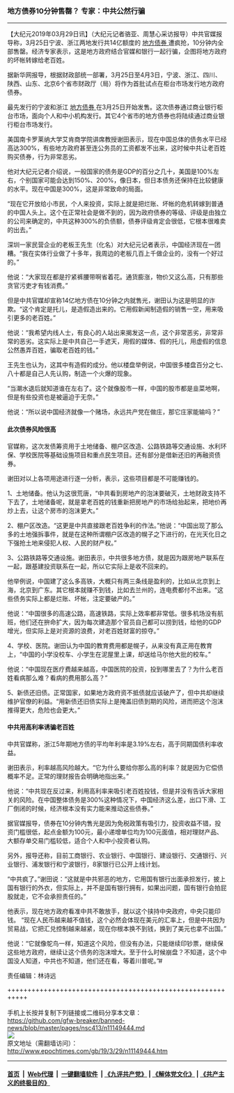 ### 地方债券10分钟售罄？ 专家：中共公然行骗
------------------------

<p>
 【大纪元2019年03月29日讯】（大纪元记者骆亚、周慧心采访报导）中共官媒报导称，3月25日宁波、浙江两地发行共14亿额度的
 <a href="http://www.epochtimes.com/gb/tag/%E5%9C%B0%E6%96%B9%E5%80%BA%E5%88%B8.html">
  地方债券
 </a>
 遭疯抢，10分钟内全部售罄。经济专家表示，这是地方政府结合官媒和银行一起行骗，企图将地方政府的坏帐转嫁给老百姓。
</p>
<p class="p1">
 <span class="s1">
  据新华网报导，根据财政部统一部署，3月25日至4月3日，宁波、浙江、四川、陕西、山东、北京6个省市财政厅（局）将作为首批试点在柜台市场发行地方政府债券。
 </span>
</p>
<p class="p1">
 <span class="s1">
  最先发行的宁波和浙江
  <a href="http://www.epochtimes.com/gb/tag/%E5%9C%B0%E6%96%B9%E5%80%BA%E5%88%B8.html">
   地方债券
  </a>
  在3月25日开始发售。这次债券通过商业银行柜台市场，面向个人和中小机构发行。其它4个省市的地方债券也将陆续通过商业银行柜台市场发行。
 </span>
</p>
<p class="p1">
 <span class="s1">
  美国南卡罗莱纳大学艾肯商学院讲席教授谢田表示，现在中国总体的债务水平已经高达300%，有些地方政府甚至连公务员的工资都发不出来，这时候中共让老百姓购买债券，行为非常恶劣。
 </span>
</p>
<p class="p1">
 <span class="s1">
  他对大纪元记者介绍说，一般国家的债务是GDP的百分之几十，美国是100%左右，个别国家可能会达到150%、200%，像日本，但日本债务还保持在比较健康的水平。现在中国是300%，这是非常致命的局面。
 </span>
</p>
<p class="p2">
 <span class="s1">
  “现在它开放给小市民，个人来投资，实际上就是把烂账、坏帐的危机转嫁到普通的中国人头上。这个在正常社会是做不到的，因为政府债券的等级、评级是由独立的公司来确定的，中共这种300%的负债额，债券评级肯定会很低，它根本很难卖的出去。”
 </span>
</p>
<p class="p2">
 <span class="s1">
  深圳一家民营企业的老板王先生（化名）对大纪元记者表示，中国经济现在一团糟。“我在实体行业做了十多年，我周边的老板几百上千做企业的，没有一个好过的。”
 </span>
</p>
<p class="p2">
 <span class="s1">
  他说：“大家现在都是拧紧裤腰带啊省着花。通货膨涨，物价又这么高，只有那些贪官污吏才有钱消费。”
 </span>
</p>
<p class="p2">
 <span class="s1">
  但是中共官媒却宣称14亿地方债在10分钟之内就售光，谢田认为这是明显的诈欺。“这个肯定是托儿，是造假造出来的。它用假新闻制造假的销售一空，用来吸引更多的老百姓。”
 </span>
</p>
<p class="p2">
 <span class="s1">
  他说：“我希望内线人士，有良心的人站出来揭发这一点，这个非常恶劣，非常非常的恶劣。这实际上是中共自己一手遮天，用假的媒体、假的托儿，用虚假的信息公然愚弄百姓，骗取老百姓的钱。”
 </span>
</p>
<p class="p2">
 <span class="s1">
  王先生也认为，这其中有造假的成分。他以楼盘举例说，中国很多楼盘百分之七、八十都是自己人先认购，制造一个火爆的现象。
 </span>
</p>
<p class="p2">
 <span class="s1">
  “当潮水退后就知道谁在左右了。这个就像股市一样，中国的股市都是韭菜地啊，但是有些投资也是被逼迫于无奈。”
 </span>
</p>
<p class="p2">
 <span class="s1">
  他说：“所以说中国经济就像一个赌场，永远共产党在做庄，那它庄家能输吗？”
 </span>
</p>
<h4 class="p2">
 <span class="s1">
  此次债券风险很高
 </span>
</h4>
<p class="p2">
 <span class="s1">
  官媒称，这次发债筹资用于土地储备、棚户区改造、公路铁路等交通设施、水利环保、学校医院等基础设施项目和重点民生项目。还有部分是借新还旧的再融资债券。
 </span>
</p>
<p class="p2">
 <span class="s1">
  谢田对以上各项用途进行逐一分析，表示，这些项目都是不可能赚钱的。
 </span>
</p>
<p class="p2">
 <span class="s1">
  1、土地储备。他认为这很荒唐，“中共看到房地产的泡沫要破灭，土地财政支持不下去了，土地储备呢，就是拿老百姓的钱重新把房地产的市场给抬起来，把地价再炒上去，让这个房市的泡沫更大。”
 </span>
</p>
<p class="p2">
 <span class="s1">
  2、棚户区改造。“这更是中共直接跟老百姓争利的作法。”他说：“中国出现了那么多的土地强拆事件，就是在这种所谓棚户区改造的幌子之下进行的，在光天化日之下强抢土地来侵犯人权、人民的财产权。”
 </span>
</p>
<p class="p2">
 <span class="s1">
  3、公路铁路等交通设施。谢田表示，中共很多地方债，就是因为跟房地产联系在一起，跟基建投资联系在一起，所以它实际上是收不回来的。
 </span>
</p>
<p class="p2">
 <span class="s1">
  他举例说，中国建了这么多高铁，大概只有两三条线是盈利的，比如从北京到上海，北京到广东。其它根本就赚不到钱，比如去兰州的，连电费都付不出来。“这些债务实际上都是烂账、坏帐，注定要破产的。”
 </span>
</p>
<p class="p2">
 <span class="s1">
  他说：“中国很多的高速公路，高速铁路，实际上效率都非常低。很多机场没有航班，他们还在拚命扩大，因为每次建造那个官员自己都可以捞到钱，给他的GDP增光，但实际上是对资源的浪费，对老百姓财富的掠夺。”
 </span>
</p>
<p class="p2">
 <span class="s1">
  4、学校、医院。谢田认为中国的教育费用都是幌子，从来没有真正用在教育上，“中国的小学没校车、小学生在泥屋里上课，却送给马尔他大批的校车。”
 </span>
</p>
<p class="p2">
 <span class="s1">
  他说：“中国现在医疗费越来越高，中国医院的投资，投到哪里去了？为什么老百姓看病那么难？看病的费用那么高？”
 </span>
</p>
<p class="p2">
 <span class="s1">
  5、新债还旧债。正常国家，如果地方政府资不抵债就应该破产了，但中共却继续维护官僚的利益。“用新债还旧债实际上是掩盖旧债到期的风险，进而把这个泡沫推得更大，危险也会更大。”
 </span>
</p>
<h4 class="p2">
 <span class="s1">
  中共用高利率诱骗老百姓
 </span>
</h4>
<p class="p2">
 <span class="s1">
  中共官媒称，浙江5年期地方债的平均年利率是3.19%左右，高于同期国债利率收益。
 </span>
</p>
<p class="p2">
 <span class="s1">
  谢田表示，利率越高风险越大。“它为什么要给你那么高的利率？就是因为它偿债概率不足。正常的理财报告会明确地指出来。”
 </span>
</p>
<p class="p2">
 <span class="s1">
  他说：“中共现在反过来，利用高利率来吸引老百姓投钱，但是并没有告诉大家相关的风险。在中国整体债务是300%这种情况下，中国经济这么差，出口下滑、工厂倒闭的时候，经济根本没有实力能来推动这些债券。”
 </span>
</p>
<p class="p2">
 <span class="s1">
  据官媒报导，债券在10分钟内售光是因为免税政策有吸引力，投资收益不错，投资门槛很低，起点金额为100元，最小递增单位均为100元面值，相对理财产品、大额存单交易门槛较低，适合个人和中小投资者认购。
 </span>
</p>
<p class="p2">
 <span class="s1">
  另外，报导还称，目前工商银行、农业银行、中国银行、建设银行、交通银行、兴业银行、浦发银行和宁波银行，8家银行已公开上线计划。
 </span>
</p>
<p class="p2">
 <span class="s1">
  “中共疯了。”谢田说：“这就是中共邪恶的地方，它用国有银行出面承担发行，披上国有银行的外衣，但实际上，并不是国有银行拥有，如果出问题，国有银行会拍屁股就走，它不会承担责任的。”
 </span>
</p>
<p class="p2">
 <span class="s1">
  他表示，现在地方政府看准中共不敢放手，就以这个挟持中央政府，中央只能印钱。
 </span>
 <span class="s1">
  “现在人民币越来越不值钱，这个必然会体现在美元的汇率上，但是中共因为贸易战，它把汇兑控制越来越紧，现在你根本换不到钱，换到了美元也拿不出国。”
 </span>
</p>
<p class="p2">
 <span class="s1">
  他说：“它就像鸵鸟一样，知道这个风险，但没有办法，只能继续印钞票，继续保这些地方政府，继续让这个债务的泡沫增大。至于什么时候崩盘？不知道，这个中国没人知道，中共也不知道，他们还在看，等着川普呢。”#
 </span>
</p>
<p class="p2">
 责任编辑：林诗远
</p>

+++++++++++++++++++++++++++++++++++++++++++++++++++++++++++<br/><br/>
手机上长按并复制下列链接或二维码分享本文章：<br/>
https://github.com/gfw-breaker/banned-news/blob/master/pages/nsc413/n11149444.md <br/>
<a href='https://github.com/gfw-breaker/banned-news/blob/master/pages/nsc413/n11149444.md'><img src='https://github.com/gfw-breaker/banned-news/blob/master/pages/nsc413/n11149444.md.png'/></a> <br/>
原文地址（需翻墙访问）：http://www.epochtimes.com/gb/19/3/29/n11149444.htm


------------------------
#### [首页](https://github.com/gfw-breaker/banned-news/blob/master/README.md) &nbsp;|&nbsp; [Web代理](https://github.com/labour-camp/helloworld) &nbsp;|&nbsp; [一键翻墙软件](https://github.com/gfw-breaker/nogfw/blob/master/README.md) &nbsp;| [《九评共产党》](https://github.com/gfw-breaker/9ping.md/blob/master/README.md#九评之一评共产党是什么) | [《解体党文化》](https://github.com/gfw-breaker/jtdwh.md/blob/master/README.md) | [《共产主义的终极目的》](https://github.com/gfw-breaker/gczydzjmd.md/blob/master/README.md)

